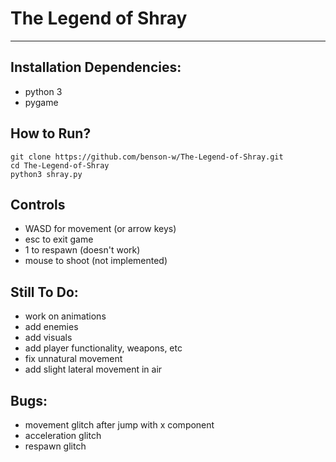# The Legend of Shray

---

## Installation Dependencies:
* python 3
* pygame

## How to Run?
```
git clone https://github.com/benson-w/The-Legend-of-Shray.git
cd The-Legend-of-Shray
python3 shray.py
```

## Controls
* WASD for movement (or arrow keys)
* esc to exit game
* 1 to respawn (doesn't work)
* mouse to shoot (not implemented)

## Still To Do:
* work on animations
* add enemies
* add visuals
* add player functionality, weapons, etc
* fix unnatural movement
* add slight lateral movement in air

## Bugs:
* movement glitch after jump with x component
* acceleration glitch
* respawn glitch
